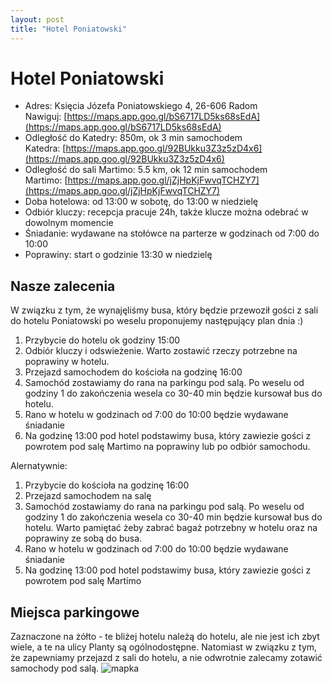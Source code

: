 ```yaml
---
layout: post
title: "Hotel Poniatowski"
---
```


# Hotel Poniatowski

* Adres: Księcia Józefa Poniatowskiego 4, 26-606 Radom\
Nawiguj: [https://maps.app.goo.gl/bS6717LD5ks68sEdA](https://maps.app.goo.gl/bS6717LD5ks68sEdA)
* Odległość do Katedry: 850m, ok 3 min samochodem\
Katedra: [https://maps.app.goo.gl/92BUkku3Z3z5zD4x6](https://maps.app.goo.gl/92BUkku3Z3z5zD4x6)
* Odległość do sali Martimo: 5.5 km, ok 12 min samochodem\
Martimo: [https://maps.app.goo.gl/jZjHpKjFwvqTCHZY7](https://maps.app.goo.gl/jZjHpKjFwvqTCHZY7)
* Doba hotelowa: od 13:00 w sobotę, do 13:00 w niedzielę
* Odbiór kluczy: recepcja pracuje 24h, także klucze można odebrać w dowolnym momencie
* Śniadanie: wydawane na stołówce na parterze w godzinach od 7:00 do 10:00
* Poprawiny: start o godzinie 13:30 w niedzielę

## Nasze zalecenia

W związku z tym, że wynajęliśmy busa, który będzie przewoził gości z sali do hotelu Poniatowski po weselu proponujemy następujący plan dnia :)

1. Przybycie do hotelu ok godziny 15:00
2. Odbiór kluczy i odswieżenie. Warto zostawić rzeczy potrzebne na poprawiny w hotelu.
3. Przejazd samochodem do kościoła na godzinę 16:00
4. Samochód zostawiamy do rana na parkingu pod salą. Po weselu od godziny 1 do zakończenia wesela co 30-40 min będzie kursował bus do hotelu.
5. Rano w hotelu w godzinach od 7:00 do 10:00 będzie wydawane śniadanie
6. Na godzinę 13:00 pod hotel podstawimy busa, który zawiezie gości z powrotem pod salę Martimo na poprawiny lub po odbiór samochodu.

Alernatywnie:

1. Przybycie do kościoła na godzinę 16:00
2. Przejazd samochodem na salę
3. Samochód zostawiamy do rana na parkingu pod salą. Po weselu od godziny 1 do zakończenia wesela co 30-40 min będzie kursował bus do hotelu. Warto pamiętać żeby zabrać bagaż potrzebny w hotelu oraz na poprawiny ze sobą do busa. 
5. Rano w hotelu w godzinach od 7:00 do 10:00 będzie wydawane śniadanie
6. Na godzinę 13:00 pod hotel podstawimy busa, który zawiezie gości z powrotem pod salę Martimo

## Miejsca parkingowe
Zaznaczone na żółto - te bliżej hotelu należą do hotelu, ale nie jest ich zbyt wiele, a te na ulicy Planty są ogólnodostępne. Natomiast w związku z tym, że zapewniamy przejazd z sali do hotelu, a nie odwrotnie zalecamy zotawić samochody pod salą.
![mapka](/piotrmaj.github.io/assets/2024_06_21_15_01_13_Hotel_Poniatowski_Google_Maps.png "mapka")

